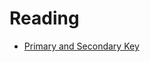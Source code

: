 # Reading
* [Primary and Secondary Key](https://docs.microsoft.com/en-us/sql/relational-databases/tables/primary-and-foreign-key-constraints?view=sql-server-2017)
